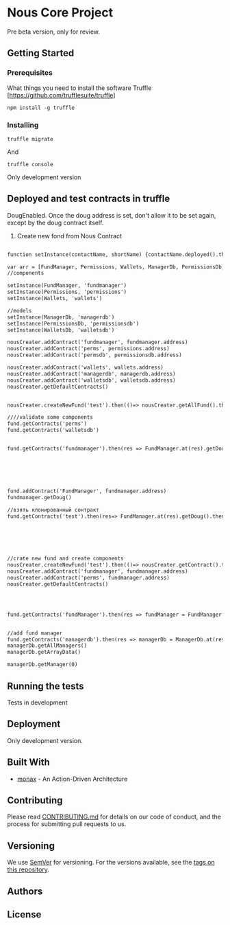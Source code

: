 # Nous Core Project
Pre beta version, only for review. 

## Getting Started


### Prerequisites

What things you need to install the software 
Truffle [https://github.com/trufflesuite/truffle]

```
npm install -g truffle
```

### Installing

```
truffle migrate
```

And 

```
truffle console
```

Only development version

## Deployed and test contracts in truffle

DougEnabled. Once the doug address is set, don't allow it to be set again, except by the
doug contract itself.

1. Create new fond from Nous Contract
```diff    

function setInstance(contactName, shortName) {contactName.deployed().then(inst => global[shortName] = inst);} setInstance(NousCreator, 'nousCreater')

var arr = [FundManager, Permissions, Wallets, ManagerDb, PermissionsDb, WalletsDb ]
//components

setInstance(FundManager, 'fundmanager')
setInstance(Permissions, 'permissions')
setInstance(Wallets, 'wallets')

//models
setInstance(ManagerDb, 'managerdb')
setInstance(PermissionsDb, 'permissionsdb')
setInstance(WalletsDb, 'walletsdb')

nousCreater.addContract('fundmanager', fundmanager.address)
nousCreater.addContract('perms', permissions.address)
nousCreater.addContract('permsdb', permissionsdb.address)

nousCreater.addContract('wallets', wallets.address)
nousCreater.addContract('managerdb', managerdb.address)
nousCreater.addContract('walletsdb', walletsdb.address)
nousCreater.getDefaultContracts()


nousCreater.createNewFund('test').then(()=> nousCreater.getAllFund().then( res => fund = Fund.at(res[0])) )

////validate some components 
fund.getContracts('perms')
fund.getContracts('walletsdb')


fund.getContracts('fundmanager').then(res => FundManager.at(res).getDoug().then(console.log))






fund.addContract('FundManager', fundmanager.address)
fundmanager.getDoug()

//взять клонированный сонтракт
fund.getContracts('test').then(res=> FundManager.at(res).getDoug().then(console.log))






//crate new fund and create components 
nousCreater.createNewFund('test').then(()=> nousCreater.getContract().then( res => fund = Fund.at(res[0])).then(()=> fund.createComponents() ) )
nousCreater.addContract('fundmanager', fundmanager.address)
nousCreater.addContract('perms', fundmanager.address)
nousCreater.getDefaultContracts()




fund.getContracts('fundManager').then(res => fundManager = FundManager.at(res)).then(()=> fundManager.addManager(web3.eth.accounts[2], 'testFN', 'testLN', 'test@test'))


//add fund manager
fund.getContracts('managerdb').then(res => managerDb = ManagerDb.at(res))
managerDb.getAllManagers()
managerDb.getArrayData()

managerDb.getManager(0)

```


## Running the tests

Tests in development 

## Deployment
Only development version.


## Built With

* [monax](https://monax.io/docs/tutorials/solidity/solidity_2_action_driven_architecture/) - An Action-Driven Architecture

## Contributing

Please read [CONTRIBUTING.md](https://gist.github.com/PurpleBooth/b24679402957c63ec426) for details on our code of conduct, and the process for submitting pull requests to us.

## Versioning

We use [SemVer](http://semver.org/) for versioning. For the versions available, see the [tags on this repository](https://github.com/your/project/tags). 

## Authors


## License


